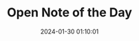 ---
title: "Open Note of the Day"
date: 2024-01-30 01:10:01
description: Gets the current Apple Note of the day or creates a new one with the current date
link: https://www.icloud.com/shortcuts/45e5fca548a440008ebc2d30b07e4f15
icon: /assets/uploads/open-note-of-the-day.png
---